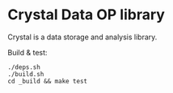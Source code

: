 # Crystal Data OP library

Crystal is a data storage and analysis library.

Build & test:

```
./deps.sh
./build.sh
cd _build && make test
```
